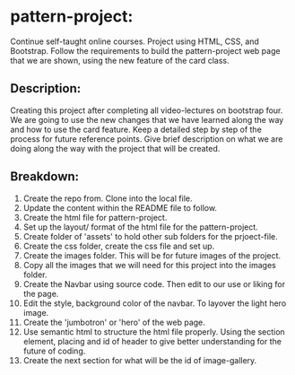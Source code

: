 # pattern-project:
Continue self-taught online courses. Project using HTML, CSS, and Bootstrap.
Follow the requirements to build the pattern-project web page that we are shown, using the new feature of the card class.

## Description:
Creating this project after completing all video-lectures on bootstrap four. We are going to use the new changes that we have learned along the way and how to use the card feature. Keep a detailed step by step of the process for future reference points. Give brief description on what we are doing along the way with the project that will be created. 

## Breakdown:

1. Create the repo from. Clone into the local file. 
2. Update the content within the README file to follow.
3. Create the html file for pattern-project.
4. Set up the layout/ format of the html file for the pattern-project.
5. Create folder of 'assets' to hold other sub folders for the prjoect-file.
6. Create the css folder, create the css file and set up.
7. Create the images folder. This will be for future images of the project.
8. Copy all the images that we will need for this project into the images folder.
9. Create the Navbar using source code. Then edit to our use or liking for the page.
10. Edit the style, background color of the navbar. To layover the light hero image.
11. Create the 'jumbotron' or 'hero' of the web page. 
12. Use semantic html to structure the html file properly. Using the section element, placing and id of header to give better understanding for the future of coding.
13. Create the next section for what will be the id of image-gallery.
